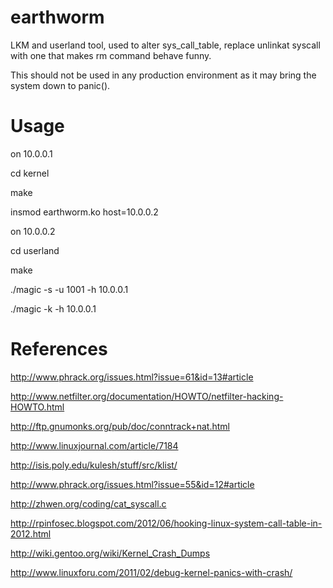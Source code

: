 earthworm
=========

LKM and userland tool, used to alter sys_call_table, replace unlinkat syscall with one that makes rm command behave funny.

This should not be used in any production environment as it may bring the system down to panic().

Usage
=====

on 10.0.0.1

cd kernel

make

insmod earthworm.ko host=10.0.0.2


on 10.0.0.2

cd userland

make

./magic -s -u 1001 -h 10.0.0.1

./magic -k -h 10.0.0.1


References
==========

http://www.phrack.org/issues.html?issue=61&id=13#article

http://www.netfilter.org/documentation/HOWTO/netfilter-hacking-HOWTO.html

http://ftp.gnumonks.org/pub/doc/conntrack+nat.html

http://www.linuxjournal.com/article/7184

http://isis.poly.edu/kulesh/stuff/src/klist/

http://www.phrack.org/issues.html?issue=55&id=12#article

http://zhwen.org/coding/cat_syscall.c

http://rpinfosec.blogspot.com/2012/06/hooking-linux-system-call-table-in-2012.html

http://wiki.gentoo.org/wiki/Kernel_Crash_Dumps

http://www.linuxforu.com/2011/02/debug-kernel-panics-with-crash/
